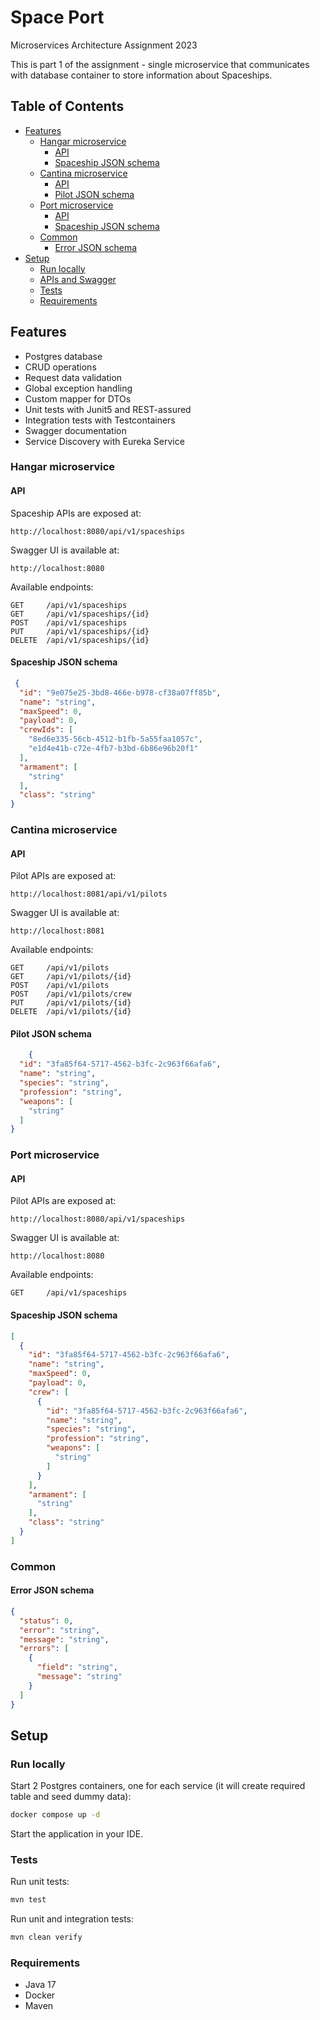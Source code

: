# Space Port

Microservices Architecture Assignment 2023

This is part 1 of the assignment - single microservice that communicates with database container to store information
about Spaceships.

## Table of Contents

* [Features](#features)
  * [Hangar microservice](#hangar-microservice)
    * [API](#api)
    * [Spaceship JSON schema](#spaceship-json-schema)
  * [Cantina microservice](#cantina-microservice)
    * [API](#api-1)
    * [Pilot JSON schema](#pilot-json-schema)
  * [Port microservice](#port-microservice)
    * [API](#api-2)
    * [Spaceship JSON schema](#spaceship-json-schema)
  * [Common](#common)
    * [Error JSON schema](#error-json-schema)
* [Setup](#setup)
  * [Run locally](#run-locally)
  * [APIs and Swagger](#apis-and-swagger)
  * [Tests](#tests)
  * [Requirements](#requirements)

## Features

- Postgres database
- CRUD operations
- Request data validation
- Global exception handling
- Custom mapper for DTOs
- Unit tests with Junit5 and REST-assured
- Integration tests with Testcontainers
- Swagger documentation
- Service Discovery with Eureka Service

### Hangar microservice

#### API

Spaceship APIs are exposed at:

```
http://localhost:8080/api/v1/spaceships
```

Swagger UI is available at:

```
http://localhost:8080
```

Available endpoints:

```
GET     /api/v1/spaceships
GET     /api/v1/spaceships/{id}
POST    /api/v1/spaceships
PUT     /api/v1/spaceships/{id}
DELETE  /api/v1/spaceships/{id}
```

#### Spaceship JSON schema

```json
 {
  "id": "9e075e25-3bd8-466e-b978-cf38a07ff85b",
  "name": "string",
  "maxSpeed": 0,
  "payload": 0,
  "crewIds": [
    "8ed6e335-56cb-4512-b1fb-5a55faa1057c",
    "e1d4e41b-c72e-4fb7-b3bd-6b86e96b20f1"
  ],
  "armament": [
    "string"
  ],
  "class": "string"
}
```

### Cantina microservice

#### API

Pilot APIs are exposed at:

```
http://localhost:8081/api/v1/pilots
```

Swagger UI is available at:

```
http://localhost:8081
```

Available endpoints:

```
GET     /api/v1/pilots
GET     /api/v1/pilots/{id}
POST    /api/v1/pilots
POST    /api/v1/pilots/crew
PUT     /api/v1/pilots/{id}
DELETE  /api/v1/pilots/{id}
```

#### Pilot JSON schema

```json
    {
  "id": "3fa85f64-5717-4562-b3fc-2c963f66afa6",
  "name": "string",
  "species": "string",
  "profession": "string",
  "weapons": [
    "string"
  ]
}
```

### Port microservice

#### API

Pilot APIs are exposed at:

```
http://localhost:8080/api/v1/spaceships
```

Swagger UI is available at:

```
http://localhost:8080
```

Available endpoints:

```
GET     /api/v1/spaceships
```

#### Spaceship JSON schema

```json
[
  {
    "id": "3fa85f64-5717-4562-b3fc-2c963f66afa6",
    "name": "string",
    "maxSpeed": 0,
    "payload": 0,
    "crew": [
      {
        "id": "3fa85f64-5717-4562-b3fc-2c963f66afa6",
        "name": "string",
        "species": "string",
        "profession": "string",
        "weapons": [
          "string"
        ]
      }
    ],
    "armament": [
      "string"
    ],
    "class": "string"
  }
]
```

### Common

#### Error JSON schema

```json
{
  "status": 0,
  "error": "string",
  "message": "string",
  "errors": [
    {
      "field": "string",
      "message": "string"
    }
  ]
}
```

## Setup

### Run locally

Start 2 Postgres containers, one for each service (it will create required table and seed dummy data):

```bash
docker compose up -d
```

Start the application in your IDE.

### Tests

Run unit tests:

```bash
mvn test
```

Run unit and integration tests:

```bash
mvn clean verify
```

### Requirements

- Java 17
- Docker
- Maven
